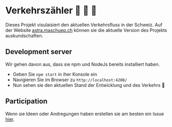 # Verkehrszähler :blue_car: :red_car: :truck:

Dieses Projekt visulaisiert den aktuellen Verkehrsfluss in der Schweiz. Auf der Website [astra.maschuep.ch](https://astra.maschuep.ch) können sie die aktuelle Version des Projekts auskundschaften. 

## Development server
Wir gehen davon aus, dass sie npm und NodeJs bereits installiert haben.

- Geben Sie `npm start` in iher Konsole ein
- Navigieren Sie im Browser zu `http://localhost:4200/`
- Nun sehen sie den aktuellen Stand der Entwicklung und des Verkehrs :truck:

## Participation

Wenn sie Ideen oder Andregungen haben erstellen sie am besten ein Issue [hier](https://github.com/m-cirkovic/Open-Data_ASTRA/issues).
